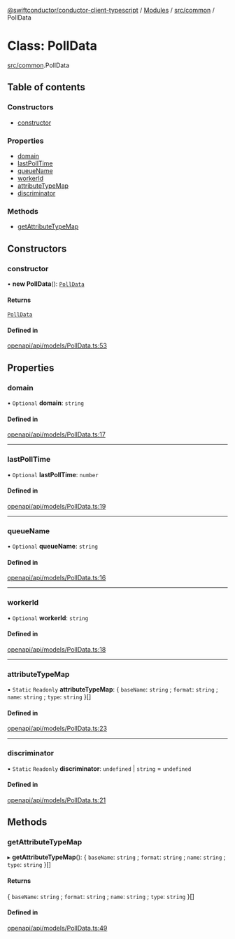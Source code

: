 [@swiftconductor/conductor-client-typescript](../README.md) / [Modules](../modules.md) / [src/common](../modules/src_common.md) / PollData

# Class: PollData

[src/common](../modules/src_common.md).PollData

## Table of contents

### Constructors

- [constructor](src_common.PollData.md#constructor)

### Properties

- [domain](src_common.PollData.md#domain)
- [lastPollTime](src_common.PollData.md#lastpolltime)
- [queueName](src_common.PollData.md#queuename)
- [workerId](src_common.PollData.md#workerid)
- [attributeTypeMap](src_common.PollData.md#attributetypemap)
- [discriminator](src_common.PollData.md#discriminator)

### Methods

- [getAttributeTypeMap](src_common.PollData.md#getattributetypemap)

## Constructors

### constructor

• **new PollData**(): [`PollData`](src_common.PollData.md)

#### Returns

[`PollData`](src_common.PollData.md)

#### Defined in

[openapi/api/models/PollData.ts:53](https://github.com/swift-conductor/conductor-client-typescript/blob/9866b7c/openapi/api/models/PollData.ts#L53)

## Properties

### domain

• `Optional` **domain**: `string`

#### Defined in

[openapi/api/models/PollData.ts:17](https://github.com/swift-conductor/conductor-client-typescript/blob/9866b7c/openapi/api/models/PollData.ts#L17)

___

### lastPollTime

• `Optional` **lastPollTime**: `number`

#### Defined in

[openapi/api/models/PollData.ts:19](https://github.com/swift-conductor/conductor-client-typescript/blob/9866b7c/openapi/api/models/PollData.ts#L19)

___

### queueName

• `Optional` **queueName**: `string`

#### Defined in

[openapi/api/models/PollData.ts:16](https://github.com/swift-conductor/conductor-client-typescript/blob/9866b7c/openapi/api/models/PollData.ts#L16)

___

### workerId

• `Optional` **workerId**: `string`

#### Defined in

[openapi/api/models/PollData.ts:18](https://github.com/swift-conductor/conductor-client-typescript/blob/9866b7c/openapi/api/models/PollData.ts#L18)

___

### attributeTypeMap

▪ `Static` `Readonly` **attributeTypeMap**: \{ `baseName`: `string` ; `format`: `string` ; `name`: `string` ; `type`: `string`  }[]

#### Defined in

[openapi/api/models/PollData.ts:23](https://github.com/swift-conductor/conductor-client-typescript/blob/9866b7c/openapi/api/models/PollData.ts#L23)

___

### discriminator

▪ `Static` `Readonly` **discriminator**: `undefined` \| `string` = `undefined`

#### Defined in

[openapi/api/models/PollData.ts:21](https://github.com/swift-conductor/conductor-client-typescript/blob/9866b7c/openapi/api/models/PollData.ts#L21)

## Methods

### getAttributeTypeMap

▸ **getAttributeTypeMap**(): \{ `baseName`: `string` ; `format`: `string` ; `name`: `string` ; `type`: `string`  }[]

#### Returns

\{ `baseName`: `string` ; `format`: `string` ; `name`: `string` ; `type`: `string`  }[]

#### Defined in

[openapi/api/models/PollData.ts:49](https://github.com/swift-conductor/conductor-client-typescript/blob/9866b7c/openapi/api/models/PollData.ts#L49)
